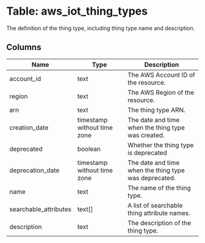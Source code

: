 
# Table: aws_iot_thing_types
The definition of the thing type, including thing type name and description.
## Columns
| Name        | Type           | Description  |
| ------------- | ------------- | -----  |
|account_id|text|The AWS Account ID of the resource.|
|region|text|The AWS Region of the resource.|
|arn|text|The thing type ARN.|
|creation_date|timestamp without time zone|The date and time when the thing type was created.|
|deprecated|boolean|Whether the thing type is deprecated|
|deprecation_date|timestamp without time zone|The date and time when the thing type was deprecated.|
|name|text|The name of the thing type.|
|searchable_attributes|text[]|A list of searchable thing attribute names.|
|description|text|The description of the thing type.|
